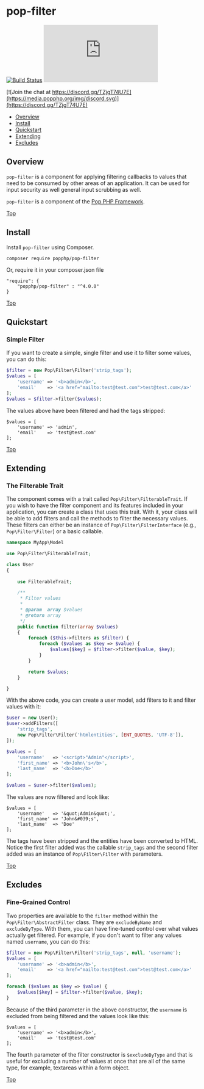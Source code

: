 pop-filter
==========

[![Build Status](https://github.com/popphp/pop-filter/workflows/phpunit/badge.svg)](https://github.com/popphp/pop-filter/actions)
[![Coverage Status](http://cc.popphp.org/coverage.php?comp=pop-filter)](http://cc.popphp.org/pop-filter/)

[![Join the chat at https://discord.gg/TZjgT74U7E](https://media.popphp.org/img/discord.svg)](https://discord.gg/TZjgT74U7E)

* [Overview](#overview)
* [Install](#install)
* [Quickstart](#quickstart)
* [Extending](#extending)
* [Excludes](#excludes)

Overview
--------
`pop-filter` is a component for applying filtering callbacks to values that need to be
consumed by other areas of an application. It can be used for input security as well
general input scrubbing as well. 

`pop-filter` is a component of the [Pop PHP Framework](https://www.popphp.org/).

[Top](#pop-filter)

Install
-------

Install `pop-filter` using Composer.

    composer require popphp/pop-filter

Or, require it in your composer.json file

    "require": {
        "popphp/pop-filter" : "^4.0.0"
    }

[Top](#pop-filter)

Quickstart
----------

### Simple Filter

If you want to create a simple, single filter and use it to filter some values, you can do this:

```php
$filter = new Pop\Filter\Filter('strip_tags');
$values = [
    'username' => '<b>admin</b>',
    'email'    => '<a href="mailto:test@test.com">test@test.com</a>'
];
$values = $filter->filter($values);
```

The values above have been filtered and had the tags stripped:

```text
$values = [
    'username' => 'admin',
    'email'    => 'test@test.com'
];
```

[Top](#pop-filter)

Extending
---------

### The Filterable Trait

The component comes with a trait called `Pop\Filter\FilterableTrait`. If you wish to have the filter
component and its features included in your application, you can create a class that uses this trait.
With it, your class will be able to add filters and call the methods to filter the necessary values.
These filters can either be an instance of `Pop\Filter\FilterInterface` (e.g., `Pop\Filter\Filter`)
or a basic callable.

```php
namespace MyApp\Model

use Pop\Filter\FilterableTrait;

class User
{
    
    use FilterableTrait;

    /**
     * Filter values
     *
     * @param  array $values
     * @return array
     */
    public function filter(array $values)
    {
        foreach ($this->filters as $filter) {
            foreach ($values as $key => $value) {
                $values[$key] = $filter->filter($value, $key);
            }
        }

        return $values;
    }

} 
```

With the above code, you can create a user model, add filters to it and filter values with it:

```php
$user = new User();
$user->addFilters([
    'strip_tags',
    new Pop\Filter\Filter('htmlentities', [ENT_QUOTES, 'UTF-8']),
]);

$values = [
    'username'   => '<script>"Admin"</script>',
    'first_name' => '<b>John\'s</b>',
    'last_name'  => '<b>Doe</b>'
];

$values = $user->filter($values);
```

The values are now filtered and look like:

```text
$values = [
    'username'   => '&quot;Admin&quot;',
    'first_name' => 'John&#039;s',
    'last_name'  => 'Doe'
];
```

The tags have been stripped and the entities have been converted to HTML. Notice the
first filter added was the callable `strip_tags` and the second filter added was an
instance of `Pop\Filter\Filter` with parameters.

[Top](#pop-filter)

Excludes
--------

### Fine-Grained Control

Two properties are available to the `filter` method within the `Pop\Filter\AbstractFilter` class.
They are `excludeByName` and `excludeByType`. With them, you can have fine-tuned control over
what values actually get filtered. For example, if you don't want to filter any values named
`username`, you can do this:

```php
$filter = new Pop\Filter\Filter('strip_tags', null, 'username');
$values = [
    'username' => '<b>admin</b>',
    'email'    => '<a href="mailto:test@test.com">test@test.com</a>'
];

foreach ($values as $key => $value) {
    $values[$key] = $filter->filter($value, $key);
}
```

Because of the third parameter in the above constructor, the `username` is excluded from being
filtered and the values look like this:

```text
$values = [
    'username' => '<b>admin</b>',
    'email'    => 'test@test.com'
];
```

The fourth parameter of the filter constructor is `$excludeByType` and that is useful for
excluding a number of values at once that are all of the same type, for example, textareas
within a form object.

[Top](#pop-filter)
